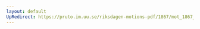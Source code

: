 ```yaml
---
layout: default
UpRedirect: https://pruto.im.uu.se/riksdagen-motions-pdf/1867/mot_1867__ak__188.pdf
---
```

